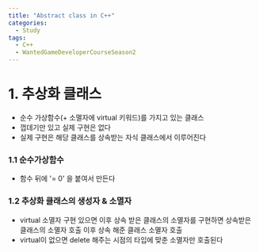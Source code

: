 ```yaml
---
title: "Abstract class in C++"
categories:
  - Study
tags:
  - C++
  - WantedGameDeveloperCourseSeason2
---
```


# 1. 추상화 클래스
- 순수 가상함수(\+ 소멸자에 virtual 키워드)를 가지고 있는 클래스
- 껍데기만 있고 실제 구현은 없다
- 실제 구현은 해당 클래스를 상속받는 자식 클래스에서 이루어진다
	
### 1.1 순수가상함수
- 함수 뒤에 '\= 0' 을 붙여서 만든다

### 1.2 추상화 클래스의 생성자 & 소멸자
- virtual 소멸자 구현 있으면 이후 상속 받은 클래스의 소멸자를 구현하면 상속받은 클래스의 소멸자 호출 이후 상속 해준 클래스 소멸자 호출
- virtual이 없으면 delete 해주는 시점의 타입에 맞춘 소멸자만 호출된다